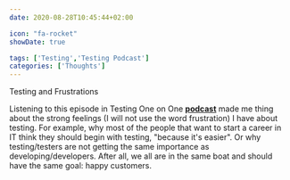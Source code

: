 ```yaml
---
date: 2020-08-28T10:45:44+02:00

icon: "fa-rocket"
showDate: true

tags: ['Testing','Testing Podcast']
categories: ['Thoughts']
---
```

Testing and Frustrations

Listening to this episode in Testing One on One [__podcast__](https://qablog.practitest.com/frustrations-in-testing-what-to-do-about-them/) made me thing about the strong feelings (I will not use the
word frustration) I have about testing. For example, why most of the people that want to start a career in IT think
they should begin with testing, "because it's easier". Or why testing/testers are not getting the same importance as
developing/developers. After all, we all are in the same boat and should have the same goal: happy customers.